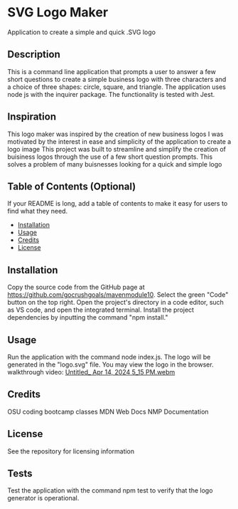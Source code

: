 # SVG Logo Maker

Application to create a simple and quick .SVG logo

## Description
This is a command line application that prompts a user to answer a few short questions to create a simple business logo with three characters and a choice of three shapes: circle, square, and triangle. The application uses node js with the inquirer package. The functionality is tested with Jest. 


## Inspiration

This logo maker was inspired by the creation of new business logos 
I was motivated by the interest in ease and simplicity of the application to create a logo image
This project was built to streamline and simplify the creation of buisiness logos through the use of a few short question prompts. 
This solves a problem of many buisnesses looking for a quick and simple logo


## Table of Contents (Optional)

If your README is long, add a table of contents to make it easy for users to find what they need.

- [Installation](#installation)
- [Usage](#usage)
- [Credits](#credits)
- [License](#license)

## Installation

Copy the source code from the GitHub page at https://github.com/gocrushgoals/mavenmodule10. Select the green "Code" button on the top right. Open the project's directory in a code editor, such as VS code, and open the integrated terminal. Install the project dependencies by inputting the command "npm install." 

## Usage

Run the application with the command node index.js. The logo will be generated in the "logo.svg" file. You may view the logo in the browser.
walkthrough video:
[Untitled_ Apr 14, 2024 5_15 PM.webm](https://github.com/gocrushgoals/mavenmodule10/assets/157322992/e14bd379-ad2f-4b78-91c4-21a92234073c)


## Credits

OSU coding bootcamp classes
MDN Web Docs
NMP Documentation

## License

See the repository for licensing information

## Tests

Test the application with the command npm test to verify that the logo generator is operational.
